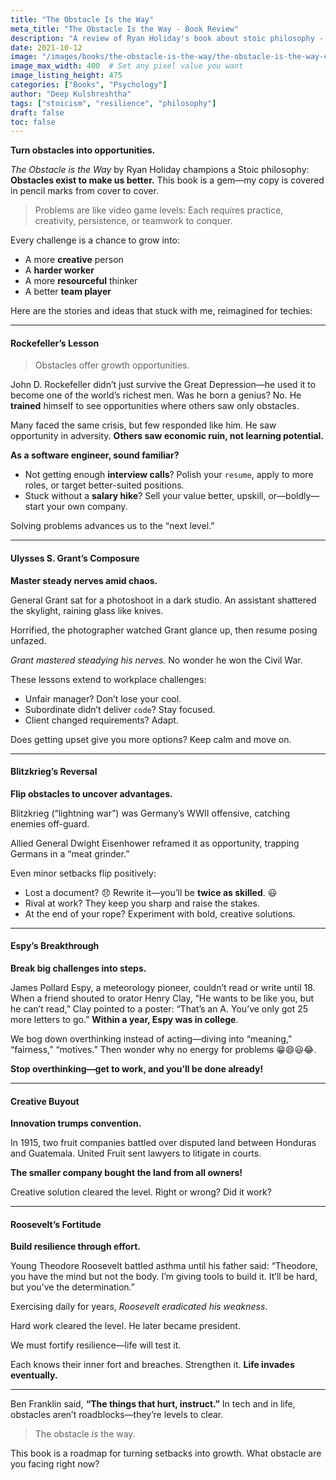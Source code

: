 ```yaml
---
title: "The Obstacle Is the Way"
meta_title: "The Obstacle Is the Way - Book Review"
description: "A review of Ryan Holiday's book about stoic philosophy - obstacles exist to make us better. Stories of Rockefeller, Grant, and others who turned challenges into opportunities."
date: 2021-10-12
image: "/images/books/the-obstacle-is-the-way/the-obstacle-is-the-way-cover.jpeg"
image_max_width: 400  # Set any pixel value you want
image_listing_height: 475
categories: ["Books", "Psychology"]
author: "Deep Kulshreshtha"
tags: ["stoicism", "resilience", "philosophy"]
draft: false
toc: false
---
```


**Turn obstacles into opportunities.**

*The Obstacle is the Way* by Ryan Holiday champions a Stoic philosophy: **Obstacles exist to make us better.** This book is a gem—my copy is covered in pencil marks from cover to cover.

> Problems are like video game levels: Each requires practice, creativity, persistence, or teamwork to conquer.

Every challenge is a chance to grow into:
- A more **creative** person
- A **harder worker**
- A more **resourceful** thinker
- A better **team player**

Here are the stories and ideas that stuck with me, reimagined for techies:

---

#### Rockefeller’s Lesson

> Obstacles offer growth opportunities.

John D. Rockefeller didn’t just survive the Great Depression—he used it to become one of the world’s richest men. Was he born a genius? No. He **trained** himself to see opportunities where others saw only obstacles.

Many faced the same crisis, but few responded like him. He saw opportunity in adversity. **Others saw economic ruin, not learning potential.**

**As a software engineer, sound familiar?**
- Not getting enough **interview calls**? Polish your `resume`, apply to more roles, or target better-suited positions.
- Stuck without a **salary hike**? Sell your value better, upskill, or—boldly—start your own company.

Solving problems advances us to the “next level.”

---

#### Ulysses S. Grant’s Composure

**Master steady nerves amid chaos.**

General Grant sat for a photoshoot in a dark studio. An assistant shattered the skylight, raining glass like knives.

Horrified, the photographer watched Grant glance up, then resume posing unfazed.

*Grant mastered steadying his nerves.* No wonder he won the Civil War.

These lessons extend to workplace challenges:

- Unfair manager? Don’t lose your cool.
- Subordinate didn’t deliver `code`? Stay focused.
- Client changed requirements? Adapt.

Does getting upset give you more options? Keep calm and move on.

---

#### Blitzkrieg’s Reversal

**Flip obstacles to uncover advantages.**

Blitzkrieg (“lightning war”) was Germany’s WWII offensive, catching enemies off-guard.

Allied General Dwight Eisenhower reframed it as opportunity, trapping Germans in a “meat grinder.”

Even minor setbacks flip positively:

- Lost a document? 😞 Rewrite it—you’ll be **twice as skilled**. 😃  
- Rival at work? They keep you sharp and raise the stakes.  
- At the end of your rope? Experiment with bold, creative solutions.

---

#### Espy’s Breakthrough

**Break big challenges into steps.**

James Pollard Espy, a meteorology pioneer, couldn’t read or write until 18. When a friend shouted to orator Henry Clay, “He wants to be like you, but he can’t read,” Clay pointed to a poster: “That’s an A. You’ve only got 25 more letters to go.” **Within a year, Espy was in college**.

We bog down overthinking instead of acting—diving into “meaning,” “fairness,” “motives.” Then wonder why no energy for problems 😁😄😃😂.

**Stop overthinking—get to work, and you’ll be done already!**


---

#### Creative Buyout

**Innovation trumps convention.**

In 1915, two fruit companies battled over disputed land between Honduras and Guatemala. United Fruit sent lawyers to litigate in courts.

**The smaller company bought the land from all owners!**

Creative solution cleared the level. Right or wrong? Did it work?


---

#### Roosevelt’s Fortitude

**Build resilience through effort.**

Young Theodore Roosevelt battled asthma until his father said: “Theodore, you have the mind but not the body. I’m giving tools to build it. It’ll be hard, but you’ve the determination.”

Exercising daily for years, *Roosevelt eradicated his weakness*.

Hard work cleared the level. He later became president.

We must fortify resilience—life will test it.

Each knows their inner fort and breaches. Strengthen it. **Life invades eventually.**

---

Ben Franklin said, **“The things that hurt, instruct.”** In tech and in life, obstacles aren’t roadblocks—they’re levels to clear.

> The obstacle *is* the way.

This book is a roadmap for turning setbacks into growth. What obstacle are you facing right now?

